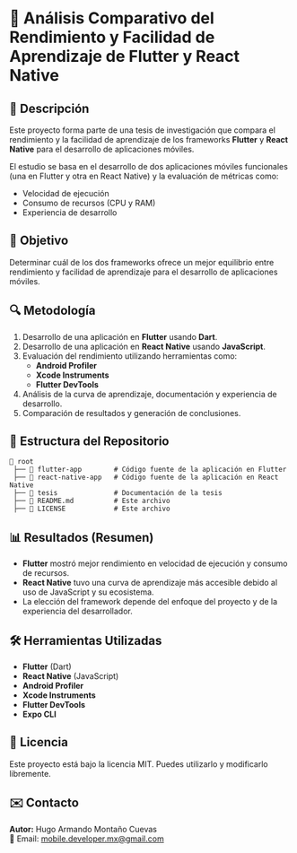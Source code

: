 # 📘 Análisis Comparativo del Rendimiento y Facilidad de Aprendizaje de Flutter y React Native

## 📌 Descripción
Este proyecto forma parte de una tesis de investigación que compara el rendimiento y la facilidad de aprendizaje de los frameworks **Flutter** y **React Native** para el desarrollo de aplicaciones móviles.

El estudio se basa en el desarrollo de dos aplicaciones móviles funcionales (una en Flutter y otra en React Native) y la evaluación de métricas como:
- Velocidad de ejecución
- Consumo de recursos (CPU y RAM)
- Experiencia de desarrollo

## 🎯 Objetivo
Determinar cuál de los dos frameworks ofrece un mejor equilibrio entre rendimiento y facilidad de aprendizaje para el desarrollo de aplicaciones móviles.

## 🔍 Metodología
1. Desarrollo de una aplicación en **Flutter** usando **Dart**.
2. Desarrollo de una aplicación en **React Native** usando **JavaScript**.
3. Evaluación del rendimiento utilizando herramientas como:
   - **Android Profiler**
   - **Xcode Instruments**
   - **Flutter DevTools**
4. Análisis de la curva de aprendizaje, documentación y experiencia de desarrollo.
5. Comparación de resultados y generación de conclusiones.

## 📂 Estructura del Repositorio
```
📂 root
 ├── 📂 flutter-app        # Código fuente de la aplicación en Flutter
 ├── 📂 react-native-app   # Código fuente de la aplicación en React Native
 ├── 📂 tesis              # Documentación de la tesis
 ├── 📜 README.md          # Este archivo
 ├── 📜 LICENSE            # Este archivo

```

## 📊 Resultados (Resumen)
- **Flutter** mostró mejor rendimiento en velocidad de ejecución y consumo de recursos.
- **React Native** tuvo una curva de aprendizaje más accesible debido al uso de JavaScript y su ecosistema.
- La elección del framework depende del enfoque del proyecto y de la experiencia del desarrollador.


## 🛠️ Herramientas Utilizadas
- **Flutter** (Dart)
- **React Native** (JavaScript)
- **Android Profiler**
- **Xcode Instruments**
- **Flutter DevTools**
- **Expo CLI**

## 📜 Licencia
Este proyecto está bajo la licencia MIT. Puedes utilizarlo y modificarlo libremente.

## ✉️ Contacto
**Autor:** Hugo Armando Montaño Cuevas  
📧 Email: [mobile.developer.mx@gmail.com](mailto:mobile.developer.mx@gmail.com)
